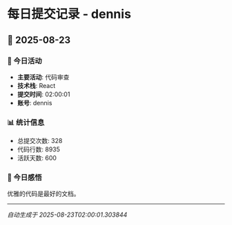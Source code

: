 # 每日提交记录 - dennis

## 📅 2025-08-23

### 🎯 今日活动
- **主要活动**: 代码审查
- **技术栈**: React
- **提交时间**: 02:00:01
- **账号**: dennis

### 📊 统计信息
- 总提交次数: 328
- 代码行数: 8935
- 活跃天数: 600

### 💭 今日感悟
优雅的代码是最好的文档。

---
*自动生成于 2025-08-23T02:00:01.303844*

